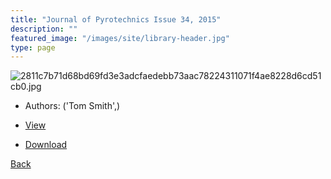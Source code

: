 ```yaml
---
title: "Journal of Pyrotechnics Issue 34, 2015"
description: ""
featured_image: "/images/site/library-header.jpg"
type: page
---
```


![2811c7b71d68bd69fd3e3adcfaedebb73aac78224311071f4ae8228d6cd51cb0.jpg](https://drive.google.com/uc?export=view&id=1U4V_VpV84yd06axyoFrxB0HZ0fhXK8J-)
* Authors: ('Tom Smith',)
* [View](https://drive.google.com/uc?export=view&id=1BEB5XomPEFW7rl0aestYa21LGX-B_hyG)

* [Download](https://drive.google.com/uc?export=download&id=1BEB5XomPEFW7rl0aestYa21LGX-B_hyG)

[Back](http://localhost:1313/library/ebooks/
)